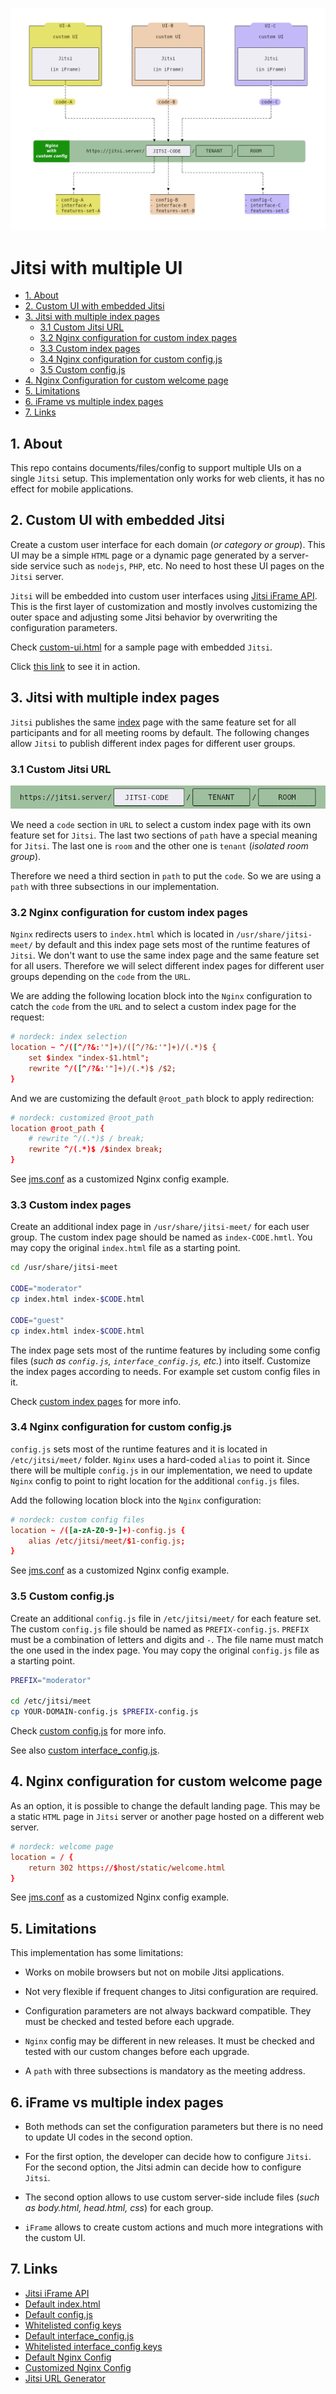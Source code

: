 ![Jitsi with multiple UI](docs/schema-multiple-ui.png)

# Jitsi with multiple UI

- [1. About](#1-about)
- [2. Custom UI with embedded Jitsi](#2-custom-ui-with-embedded-jitsi)
- [3. Jitsi with multiple index pages](#3-jitsi-with-multiple-index-pages)
  - [3.1 Custom Jitsi URL](#31-custom-jitsi-url)
  - [3.2 Nginx configuration for custom index pages](#32-nginx-configuration-for-custom-index-pages)
  - [3.3 Custom index pages](#33-custom-index-pages)
  - [3.4 Nginx configuration for custom config.js](#34-nginx-configuration-for-custom-configjs)
  - [3.5 Custom config.js](#35-custom-configjs)
- [4. Nginx Configuration for custom welcome page](#4-nginx-configuration-for-custom-welcome-page)
- [5. Limitations](#5-limitations)
- [6. iFrame vs multiple index pages](#6-iframe-vs-multiple-index-pages)
- [7. Links](#7-links)

## 1. About

This repo contains documents/files/config to support multiple UIs on a single
`Jitsi` setup. This implementation only works for web clients, it has no effect
for mobile applications.

## 2. Custom UI with embedded Jitsi

Create a custom user interface for each domain (_or category or group_). This UI
may be a simple `HTML` page or a dynamic page generated by a server-side service
such as `nodejs`, `PHP`, etc. No need to host these UI pages on the `Jitsi`
server.

`Jitsi` will be embedded into custom user interfaces using
[Jitsi iFrame API](https://jitsi.github.io/handbook/docs/dev-guide/dev-guide-iframe).
This is the first layer of customization and mostly involves customizing the
outer space and adjusting some Jitsi behavior by overwriting the configuration
parameters.

Check [custom-ui.html](templates/custom-ui/custom-ui.html) for a sample page
with embedded `Jitsi`.

Click
[this link](https://nordeck.github.io/jitsi-multiple-ui/templates/custom-ui/custom-ui.html)
to see it in action.

## 3. Jitsi with multiple index pages

`Jitsi` publishes the same
[index](https://github.com/jitsi/jitsi-meet/blob/master/index.html) page with
the same feature set for all participants and for all meeting rooms by default.
The following changes allow `Jitsi` to publish different index pages for
different user groups.

### 3.1 Custom Jitsi URL

![Custom Jitsi URL](docs/custom-jitsi-url.png)

We need a `code` section in `URL` to select a custom index page with its own
feature set for `Jitsi`. The last two sections of `path` have a special meaning
for `Jitsi`. The last one is `room` and the other one is `tenant` (_isolated
room group_).

Therefore we need a third section in `path` to put the `code`. So we are using a
`path` with three subsections in our implementation.

### 3.2 Nginx configuration for custom index pages

`Nginx` redirects users to `index.html` which is located in
`/usr/share/jitsi-meet/` by default and this index page sets most of the runtime
features of `Jitsi`. We don't want to use the same index page and the same
feature set for all users. Therefore we will select different index pages for
different user groups depending on the `code` from the `URL`.

We are adding the following location block into the `Nginx` configuration to
catch the `code` from the `URL` and to select a custom index page for the
request:

```conf
# nordeck: index selection
location ~ ^/([^/?&:'"]+)/([^/?&:'"]+)/(.*)$ {
    set $index "index-$1.html";
    rewrite ^/([^/?&:'"]+)/(.*)$ /$2;
}
```

And we are customizing the default `@root_path` block to apply redirection:

```conf
# nordeck: customized @root_path
location @root_path {
    # rewrite ^/(.*)$ / break;
    rewrite ^/(.*)$ /$index break;
}
```

See [jms.conf](templates/etc/nginx/sites-available/jms.conf) as a customized
Nginx config example.

### 3.3 Custom index pages

Create an additional index page in `/usr/share/jitsi-meet/` for each user group.
The custom index page should be named as `index-CODE.hmtl`. You may copy the
original `index.html` file as a starting point.

```bash
cd /usr/share/jitsi-meet

CODE="moderator"
cp index.html index-$CODE.html

CODE="guest"
cp index.html index-$CODE.html
```

The index page sets most of the runtime features by including some config files
(_such as `config.js`, `interface_config.js`, etc._) into itself. Customize the
index pages according to needs. For example set custom config files in it.

Check [custom index pages](docs/custom-index-pages.md) for more info.

### 3.4 Nginx configuration for custom config.js

`config.js` sets most of the runtime features and it is located in
`/etc/jitsi/meet/` folder. `Nginx` uses a hard-coded `alias` to point it. Since
there will be multiple `config.js` in our implementation, we need to update
`Nginx` config to point to right location for the additional `config.js` files.

Add the following location block into the `Nginx` configuration:

```conf
# nordeck: custom config files
location ~ /([a-zA-Z0-9-]+)-config.js {
    alias /etc/jitsi/meet/$1-config.js;
}
```

See [jms.conf](templates/etc/nginx/sites-available/jms.conf) as a customized
Nginx config example.

### 3.5 Custom config.js

Create an additional `config.js` file in `/etc/jitsi/meet/` for each feature
set. The custom `config.js` file should be named as `PREFIX-config.js`. `PREFIX`
must be a combination of letters and digits and `-`. The file name must match
the one used in the index page. You may copy the original `config.js` file as a
starting point.

```bash
PREFIX="moderator"

cd /etc/jitsi/meet
cp YOUR-DOMAIN-config.js $PREFIX-config.js
```

Check [custom config.js](docs/custom-config-js.md) for more info.

See also [custom interface_config.js](docs/custom-interface-config.md).

## 4. Nginx configuration for custom welcome page

As an option, it is possible to change the default landing page. This may be a
static `HTML` page in `Jitsi` server or another page hosted on a different web
server.

```conf
# nordeck: welcome page
location = / {
    return 302 https://$host/static/welcome.html
}
```

See [jms.conf](templates/etc/nginx/sites-available/jms.conf) as a customized
Nginx config example.

## 5. Limitations

This implementation has some limitations:

- Works on mobile browsers but not on mobile Jitsi applications.

- Not very flexible if frequent changes to Jitsi configuration are required.

- Configuration parameters are not always backward compatible. They must be
  checked and tested before each upgrade.

- `Nginx` config may be different in new releases. It must be checked and tested
  with our custom changes before each upgrade.

- A `path` with three subsections is mandatory as the meeting address.

## 6. iFrame vs multiple index pages

- Both methods can set the configuration parameters but there is no need to
  update UI codes in the second option.

- For the first option, the developer can decide how to configure `Jitsi`. For
  the second option, the Jitsi admin can decide how to configure `Jitsi`.

- The second option allows to use custom server-side include files (_such as
  body.html, head.html, css_) for each group.

- `iFrame` allows to create custom actions and much more integrations with the
  custom UI.

## 7. Links

- [Jitsi iFrame API](https://jitsi.github.io/handbook/docs/dev-guide/dev-guide-iframe)
- [Default index.html](https://github.com/jitsi/jitsi-meet/blob/master/index.html)
- [Default config.js](https://github.com/jitsi/jitsi-meet/blob/master/config.js)
- [Whitelisted config keys](https://github.com/jitsi/jitsi-meet/blob/master/react/features/base/config/configWhitelist.ts)
- [Default interface_config.js](https://github.com/jitsi/jitsi-meet/blob/master/interface_config.js)
- [Whitelisted interface_config keys](https://github.com/jitsi/jitsi-meet/blob/master/react/features/base/config/interfaceConfigWhitelist.ts)
- [Default Nginx Config](https://github.com/jitsi/jitsi-meet/blob/master/doc/debian/jitsi-meet/jitsi-meet.example)
- [Customized Nginx Config](templates/etc/nginx/sites-available/jms.conf)
- [Jitsi URL Generator](https://shawnchin.github.io/jitsi-url-generator/)
